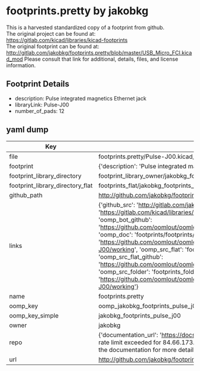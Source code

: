 # footprints.pretty by jakobkg  
This is a harvested standardized copy of a footprint from github.  
The original project can be found at:  
https://gitlab.com/kicad/libraries/kicad-footprints  
The original footprint can be found at:
http://gitlab.com/jakobkg/footprints.pretty/blob/master/USB_Micro_FCI.kicad_mod
Please consult that link for additional, details, files, and license information.  
## Footprint Details
* description: Pulse integrated magnetics Ethernet jack  
* libraryLink: Pulse-J00  
* number_of_pads: 12  
## yaml dump  
| Key | Value |  
| --- | --- |  
| file | footprints.pretty/Pulse-J00.kicad_mod |  
| footprint | {'description': 'Pulse integrated magnetics Ethernet jack', 'libraryLink': 'Pulse-J00', 'number_of_pads': 12} |  
| footprint_library_directory | footprint_library_owner/jakobkg_footprints.pretty |  
| footprint_library_directory_flat | footprints_flat/jakobkg_footprints_pulse_j00/working |  
| github_path | http://github.com/jakobkg/footprints.pretty/blob/master/Pulse-J00.kicad_mod |  
| links | {'github_src': 'http://gitlab.com/jakobkg/footprints.pretty/blob/master/USB_Micro_FCI.kicad_mod', 'github_src_repo': 'https://gitlab.com/kicad/libraries/kicad-footprints', 'oomp_bot': 'footprints/jakobkg_footprints_pulse_j00/working', 'oomp_bot_github': 'https://github.com/oomlout/oomlout_oomp_footprint_bot/tree/main/footprints/jakobkg_footprints_pulse_j00/working', 'oomp_doc': 'footprints/footprints/jakobkg/footprints/Pulse-J00/working/', 'oomp_doc_github': 'https://github.com/oomlout/oomlout_oomp_footprint_doc/tree/main/footprints/footprints/jakobkg/footprints/Pulse-J00/working', 'oomp_src_flat': 'footprints_flat/footprints_flat/jakobkg_footprints_pulse_j00/working', 'oomp_src_flat_github': 'https://github.com/oomlout/oomlout_oomp_footprint_src/tree/main/footprints_flat/jakobkg_footprints_pulse_j00/working', 'oomp_src_folder': 'footprints_folder/footprints_folder/jakobkg/footprints/Pulse-J00/working', 'oomp_src_folder_github': 'https://github.com/oomlout/oomlout_oomp_footprint_src/tree/main/footprints_folder/jakobkg/footprints/Pulse-J00/working'} |  
| name | footprints.pretty |  
| oomp_key | oomp_jakobkg_footprints_pulse_j00 |  
| oomp_key_simple | jakobkg_footprints_pulse_j00 |  
| owner | jakobkg |  
| repo | {'documentation_url': 'https://docs.github.com/rest/overview/resources-in-the-rest-api#rate-limiting', 'message': "API rate limit exceeded for 84.66.173.59. (But here's the good news: Authenticated requests get a higher rate limit. Check out the documentation for more details.)"} |  
| url | http://github.com/jakobkg/footprints.pretty |  

